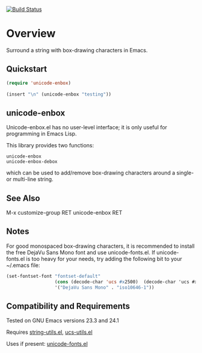 [![Build Status](https://secure.travis-ci.org/rolandwalker/unicode-enbox.png)](http://travis-ci.org/rolandwalker/unicode-enbox)

Overview
========

Surround a string with box-drawing characters in Emacs.

Quickstart
----------

```lisp
(require 'unicode-enbox)
 
(insert "\n" (unicode-enbox "testing"))
```

unicode-enbox
-------------

Unicode-enbox.el has no user-level interface; it is only useful
for programming in Emacs Lisp.

This library provides two functions:

	unicode-enbox
	unicode-enbox-debox

which can be used to add/remove box-drawing characters around
a single- or multi-line string.

See Also
--------

M-x customize-group RET unicode-enbox RET

Notes
-----

For good monospaced box-drawing characters, it is recommended to
install the free DejaVu Sans Mono font and use unicode-fonts.el.
If unicode-fonts.el is too heavy for your needs, try adding the
following bit to your ~/.emacs file:

```lisp
(set-fontset-font "fontset-default"
                  (cons (decode-char 'ucs #x2500)  (decode-char 'ucs #x257F))
                  '("DejaVu Sans Mono" . "iso10646-1"))
```

Compatibility and Requirements
------------------------------

Tested on GNU Emacs versions 23.3 and 24.1

Requires [string-utils.el](http://github.com/rolandwalker/string-utils), [ucs-utils.el](http://github.com/rolandwalker/ucs-utils)

Uses if present: [unicode-fonts.el](http://github.com/rolandwalker/unicode-fonts)
